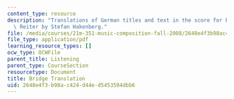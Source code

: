 ```yaml
---
content_type: resource
description: "Translations of German titles and text in the score for Br\xFCcke mit\
  \ Reiter by Stefan Hakenberg."
file: /media/courses/21m-351-music-composition-fall-2008/2648e4f3b98ac424d44ed5453594dbb6_bridge_translatn.pdf
file_type: application/pdf
learning_resource_types: []
ocw_type: OCWFile
parent_title: Listening
parent_type: CourseSection
resourcetype: Document
title: Bridge Translation
uid: 2648e4f3-b98a-c424-d44e-d5453594dbb6
---
```

